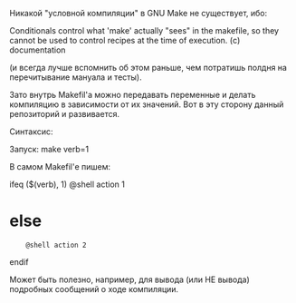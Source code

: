 Никакой "условной компиляции" в GNU Make не существует, ибо:

Conditionals control what 'make' actually "sees" in the 
makefile, so they cannot be used to control recipes at the
time of execution. (с) documentation

(и всегда лучше вспомнить об этом раньше, чем потратишь 
полдня на перечитывание мануала и тесты).

Зато внутрь Makefil'a можно передавать переменные и делать 
компиляцию в зависимости от их значений. Вот в эту сторону
данный репозиторий и развивается.

Синтаксис:

Запуск: make verb=1

В самом Makefil'е пишем:

ifeq ($(verb), 1)
        @shell action 1
# else
        @shell action 2
endif

Может быть полезно, например, для вывода (или НЕ вывода) подробных сообщений о ходе компиляции.

